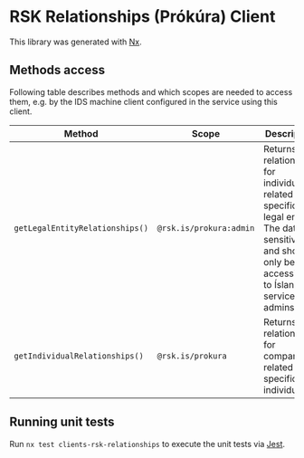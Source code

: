 <!-- gitbook-navigation: "Relationships" -->

# RSK Relationships (Prókúra) Client

This library was generated with [Nx](https://nx.dev).

## Methods access

Following table describes methods and which scopes are needed to access them, e.g. by the IDS machine client configured in the service using this client.

| Method                          | Scope                   | Description                                                                                                                                                    |
| ------------------------------- | ----------------------- | -------------------------------------------------------------------------------------------------------------------------------------------------------------- |
| `getLegalEntityRelationships()` | `@rsk.is/prokura:admin` | Returns relationships for individuals related to a specific legal entity. The data is sensitive and should only be accessible to Ísland.is service desk admins |
| `getIndividualRelationships()`  | `@rsk.is/prokura`       | Returns relationships for companies related to a specific individual                                                                                           |

## Running unit tests

Run `nx test clients-rsk-relationships` to execute the unit tests via [Jest](https://jestjs.io).
